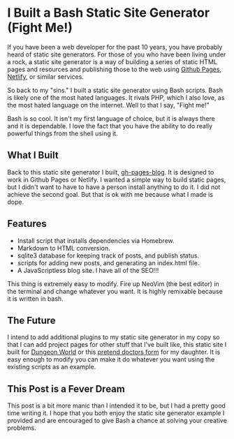 # I Built a Bash Static Site Generator (Fight Me!)
If you have been a web developer for the past 10 years, you have probably heard of static site generators. For those of you who have been living under a rock, a static site generator is a way of building a series of static HTML pages and resources and publishing those to the web using [Github Pages](https://pages.github.com/), [Netlify](https://www.netlify.com/), or similar services.

So back to my "sins." I built a static site generator using Bash scripts. Bash is likely one of the most hated languages. It rivals PHP, which I also love, as the most hated language on the internet. Well to that I say, "Fight me!"

Bash is so cool. It isn't my first language of choice, but it is always there and it is dependable. I love the fact that you have the ability to do really powerful things from the shell using it.

## What I Built
Back to this static site generator I built, [gh-pages-blog](https://github.com/cogwizzle/gh-pages-blog). It is designed to work in Github Pages or Netlify. I wanted a simple way to build static pages, but I didn't want to have to have a person install anything to do it. I did not achieve the second goal. But that is ok with me because what I made is dope.

## Features
- Install script that installs dependencies via Homebrew.
- Markdown to HTML conversion.
- sqlite3 database for keeping track of posts, and publish status.
- scripts for adding new posts, and generating an index.html file.
- A JavaScriptless blog site. I have all of the SEO!!!

This thing is extremely easy to modify. Fire up NeoVim (the best editor) in the terminal and change whatever you want. It is highly remixable because it is written in bash.

## The Future
I intend to add additional plugins to my static site generator in my copy so that I can add project pages for other stuff that I've built like, this static site I built for [Dungeon World](https://dungeonworldcharacter.com/) or this [pretend doctors form](https://cogwizzle.github.io/playtime-doctor-chart/) for my daughter. It is easy enough to modify you can make it do whatever you want using the existing scripts as an example.

## This Post is a Fever Dream
This post is a bit more manic than I intended it to be, but I had a pretty good time writing it. I hope that you both enjoy the static site generator example I provided and are encouraged to give Bash a chance at solving your creative problems.
